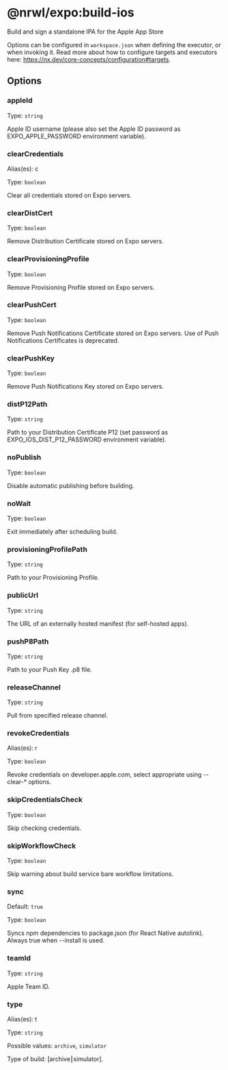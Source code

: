 # @nrwl/expo:build-ios

Build and sign a standalone IPA for the Apple App Store

Options can be configured in `workspace.json` when defining the executor, or when invoking it. Read more about how to configure targets and executors here: https://nx.dev/core-concepts/configuration#targets.

## Options

### appleId

Type: `string`

Apple ID username (please also set the Apple ID password as EXPO_APPLE_PASSWORD environment variable).

### clearCredentials

Alias(es): c

Type: `boolean`

Clear all credentials stored on Expo servers.

### clearDistCert

Type: `boolean`

Remove Distribution Certificate stored on Expo servers.

### clearProvisioningProfile

Type: `boolean`

Remove Provisioning Profile stored on Expo servers.

### clearPushCert

Type: `boolean`

Remove Push Notifications Certificate stored on Expo servers. Use of Push Notifications Certificates is deprecated.

### clearPushKey

Type: `boolean`

Remove Push Notifications Key stored on Expo servers.

### distP12Path

Type: `string`

Path to your Distribution Certificate P12 (set password as EXPO_IOS_DIST_P12_PASSWORD environment variable).

### noPublish

Type: `boolean`

Disable automatic publishing before building.

### noWait

Type: `boolean`

Exit immediately after scheduling build.

### provisioningProfilePath

Type: `string`

Path to your Provisioning Profile.

### publicUrl

Type: `string`

The URL of an externally hosted manifest (for self-hosted apps).

### pushP8Path

Type: `string`

Path to your Push Key .p8 file.

### releaseChannel

Type: `string`

Pull from specified release channel.

### revokeCredentials

Alias(es): r

Type: `boolean`

Revoke credentials on developer.apple.com, select appropriate using --clear-\* options.

### skipCredentialsCheck

Type: `boolean`

Skip checking credentials.

### skipWorkflowCheck

Type: `boolean`

Skip warning about build service bare workflow limitations.

### sync

Default: `true`

Type: `boolean`

Syncs npm dependencies to package.json (for React Native autolink). Always true when --install is used.

### teamId

Type: `string`

Apple Team ID.

### type

Alias(es): t

Type: `string`

Possible values: `archive`, `simulator`

Type of build: [archive⎮simulator].
